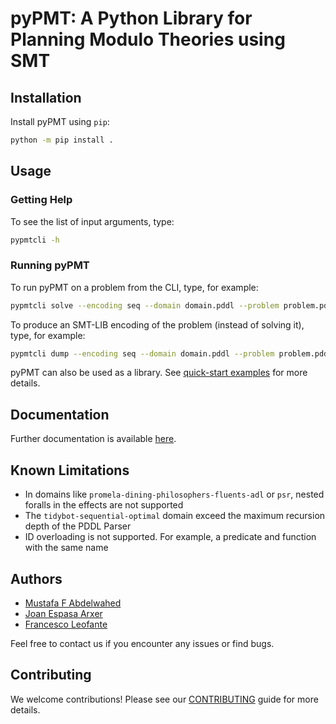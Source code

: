 # pyPMT: A Python Library for Planning Modulo Theories using SMT

## Installation

Install pyPMT using `pip`:

```sh
python -m pip install .
```

## Usage

### Getting Help

To see the list of input arguments, type:

```sh
pypmtcli -h
```

### Running pyPMT

To run pyPMT on a problem from the CLI, type, for example:

```sh
pypmtcli solve --encoding seq --domain domain.pddl --problem problem.pddl
```

To produce an SMT-LIB encoding of the problem (instead of solving it), type, for example:

```sh
pypmtcli dump --encoding seq --domain domain.pddl --problem problem.pddl --output_file foo.smt2 --step 10
```

pyPMT can also be used as a library. See [quick-start examples](https://github.com/pyPMT/quick-start) for more details.

## Documentation

Further documentation is available [here](https://github.com/pyPMT/pyPMT/blob/main/refman.pdf).

## Known Limitations

- In domains like `promela-dining-philosophers-fluents-adl` or `psr`, nested foralls in the effects are not supported 
- The `tidybot-sequential-optimal` domain exceed the maximum recursion depth of the PDDL Parser
- ID overloading is not supported. For example, a predicate and function with the same name

## Authors

- [Mustafa F Abdelwahed](https://github.com/MFaisalZaki)
- [Joan Espasa Arxer](https://joanespasa.github.io/)
- [Francesco Leofante](https://fraleo.github.io)

Feel free to contact us if you encounter any issues or find bugs.

## Contributing

We welcome contributions! Please see our [CONTRIBUTING](https://github.com/pyPMT/pyPMT/blob/main/CONTRIBUTING.md) guide for more details.